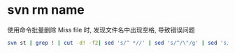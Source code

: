 # svn rm name

使用命令批量删除 Miss file 时, 发现文件名中出现空格, 导致错误问题

```bash
svn st | grep ! | cut -d! -f2| sed 's/^ *//' | sed 's/^/\"/g' | sed 's/$/\"/g' | xargs svn rm
```
